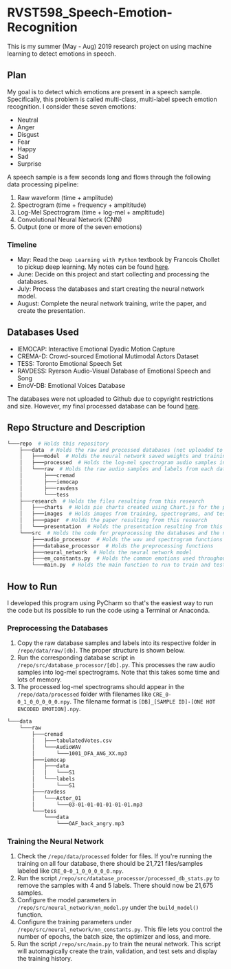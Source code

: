 # RVST598_Speech-Emotion-Recognition

This is my summer (May - Aug) 2019 research project on using machine learning to detect emotions in speech.

## Plan

My goal is to detect which emotions are present in a speech sample. Specifically, this problem is called multi-class, multi-label speech emotion recognition. I consider these seven
emotions:

- Neutral
- Anger
- Disgust
- Fear
- Happy
- Sad
- Surprise

A speech sample is a few seconds long and flows through the following data processing pipeline:

1. Raw waveform (time + amplitude)
2. Spectrogram (time + frequency + ampltitude)
3. Log-Mel Spectrogram (time + log-mel + ampltitude)
4. Convolutional Neural Network (CNN)
5. Output (one or more of the seven emotions)

### Timeline

- May: Read the `Deep Learning with Python` textbook by Francois Chollet to pickup deep learning. My notes can be found [here](https://brianpho.com/CR4-DL/textbooks/2019/06/02/deep-learning-with-python.html).
- June: Decide on this project and start collecting and processing the databases.
- July: Process the databases and start creating the neural network model.
- August: Complete the neural network training, write the paper, and create the presentation.

## Databases Used

- IEMOCAP: Interactive Emotional Dyadic Motion Capture
- CREMA-D: Crowd-sourced Emotional Mutimodal Actors Dataset
- TESS: Toronto Emotional Speech Set
- RAVDESS: Ryerson Audio-Visual Database of Emotional Speech and Song
- EmoV-DB: Emotional Voices Database

The databases were not uploaded to Github due to copyright restrictions and size. However, my final processed database can be found [here](https://github.com/Brian-Pho/RVST598_Speech-Emotion-Recognition).

## Repo Structure and Description

```bash
└───repo  # Holds this repository
    ├───data  # Holds the raw and processed databases (not uploaded to Github)
    │   ├───model  # Holds the neural network saved weights and training history
    │   ├───processed  # Holds the log-mel spectrogram audio samples in the form of numpy arrays
    │   └───raw  # Holds the raw audio samples and labels from each database
    │       ├───cremad
    │       ├───iemocap
    │       ├───ravdess
    │       └───tess
    ├───research  # Holds the files resulting from this research
    │   ├───charts  # Holds pie charts created using Chart.js for the paper and presentation
    │   ├───images  # Holds images from training, spectrograms, and testing.
    │   ├───paper  # Holds the paper resulting from this research
    │   └───presentation  # Holds the presentation resulting from this research
    └───src  # Holds the code for preprocessing the databases and the neural network model
        ├───audio_processor  # Holds the wav and spectrogram functions
        ├───database_processor  # Holds the preprocessing functions
        ├───neural_network  # Holds the neural network model
        ├───em_constants.py  # Holds the common emotions used throughout the program
        └───main.py  # Holds the main function to run to train and test the neural network model
```

## How to Run

I developed this program using PyCharm so that's the easiest way to run the code but its possible to run the code using a Terminal or Anaconda.

### Preprocessing the Databases

1. Copy the raw database samples and labels into its respective folder in `/repo/data/raw/[db]`. The proper structure is shown below.
2. Run the corresponding database script in `/repo/src/database_processor/[db].py`. This processes the raw audio samples into log-mel spectrograms. Note that this takes some time and lots of memory.
3. The processed log-mel spectrograms should appear in the `/repo/data/processed` folder with filenames like `CRE_0-0_1_0_0_0_0_0.npy`. The filename format is `[DB]_[SAMPLE ID]-[ONE HOT ENCODED EMOTION].npy`.

```bash
└───data
    └───raw
        ├───cremad
        │   ├───tabulatedVotes.csv
        │   └───AudioWAV
        │       └───1001_DFA_ANG_XX.mp3
        ├───iemocap
        │   ├───data
        │   │   └───S1
        │   └───labels
        │       └───S1
        ├───ravdess
        │   └───Actor_01
        │       └───03-01-01-01-01-01-01.mp3
        └───tess
            └───data
                └───OAF_back_angry.mp3
```

### Training the Neural Network

1. Check the `/repo/data/processed` folder for files. If you're running the training on all four database, there should be 21,721 files/samples labeled like `CRE_0-0_1_0_0_0_0_0.npy`.
2. Run the script `/repo/src/database_processor/processed_db_stats.py` to remove the samples with 4 and 5 labels. There should now be 21,675 samples.
3. Configure the model parameters in `/repo/src/neural_network/nn_model.py` under the `build_model()` function.
4. Configure the training parameters under `/repo/src/neural_network/nn_constants.py`. This file lets you control the number of epochs, the batch size, the optimizer and loss, and more.
5. Run the script `/repo/src/main.py` to train the neural network. This script will automagically create the train, validation, and test sets and display the training history.
